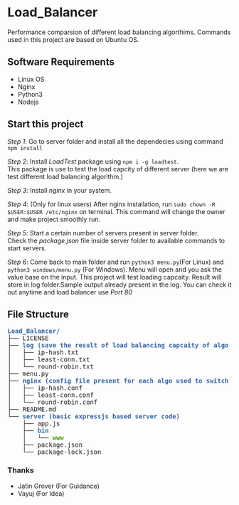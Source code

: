 # Load_Balancer
Performance comparsion of different load balancing algorthims. Commands used in this project are based on Ubuntu OS.

## Software Requirements
 - Linux OS
 - Nginx
 - Python3
 - Nodejs

## Start this project
_Step 1_: Go to server folder and install all the dependecies using command `npm install` 

_Step 2_: Install *LoadTest* package using `npm i -g loadtest`.<br>
This package is use to test the load capcity of different server (here we are test different load balancing algorithm.)

_Step 3_: Install *nginx* in your system.

_Step 4_: (Only for linux users) After nginx installation, run `sudo chown -R $USER:$USER /etc/nginx` on terminal. This command will change the owner and make project smoothly run.

_Step 5_: Start a certain number of servers present in server folder.<br>
Check the *package.json* file inside server folder to available commands to start servers.

_Step 6_: Come back to main folder and run `python3 menu.py`(For Linux) and `python3 windows/menu.py` (For Windows).
Menu will open and you ask the value base on the input. This project will test loading capcaity. Result will store in log folder.Sample output already present in the log. You can check it out anytime and load balancer use *Port 80*

## File Structure

<pre><font color="#3465A4"><b>Load_Balancer/</b></font>
├── LICENSE
├── <font color="#3465A4"><b>log (save the result of load balancing capcaity of algo by their name.)</b></font>
│   ├── ip-hash.txt
│   ├── least-conn.txt
│   └── round-robin.txt
├── menu.py
├── <font color="#3465A4"><b>nginx (config file present for each algo used to switch on different algo.)</b></font>
│   ├── ip-hash.conf
│   ├── least-conn.conf
│   └── round-robin.conf
├── README.md
└── <font color="#3465A4"><b>server (basic expressjs based server code)</b></font>
    ├── app.js
    ├── <font color="#3465A4"><b>bin</b></font>
    │   └── <font color="#4E9A06"><b>www</b></font>
    ├── package.json
    └── package-lock.json
</pre>

### Thanks
 - Jatin Grover (For Guidance)
 - Vayuj (For Idea)

